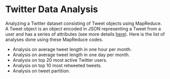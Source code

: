 # Twitter Data Analysis

Analyzing a Twitter dataset consisting of Tweet objects using MapReduce. A Tweet object is an object encoded in JSON representing a Tweet from a user and has a series of attributes (see more details [here](https://developer.twitter.com/en/docs/twitter-api/v1/data-dictionary/overview)). Here is the list of analyses done using these MapReduce codes.

* Analysis on average tweet length in one hour per month.
* Analysis on average tweet length in one day per month.
* Analysis on top 20 most active Twitter users.
* Analysis on top 10 most retweeted tweets.
* Analysis on tweet partition.